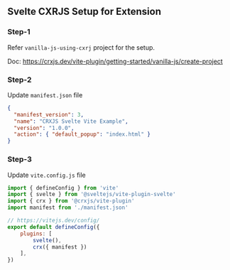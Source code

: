 ## Svelte CXRJS Setup for Extension

### Step-1
Refer `vanilla-js-using-cxrj` project for the setup.

Doc:
https://crxjs.dev/vite-plugin/getting-started/vanilla-js/create-project

### Step-2
Update `manifest.json` file
```json
{
  "manifest_version": 3,
  "name": "CRXJS Svelte Vite Example",
  "version": "1.0.0",
  "action": { "default_popup": "index.html" }
}

```

### Step-3

Update `vite.config.js` file
```js
import { defineConfig } from 'vite'
import { svelte } from '@sveltejs/vite-plugin-svelte'
import { crx } from '@crxjs/vite-plugin'
import manifest from './manifest.json'

// https://vitejs.dev/config/
export default defineConfig({
    plugins: [
        svelte(),
        crx({ manifest })
    ],
})
```
